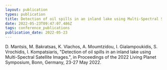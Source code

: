 ```yaml
---
layout: publication
types: publication
title: Detection of oil spills in an inland lake using Multi-Spectral Satellite Images
date: 2022-05-23T09:47:07.486Z
tags: conference_publications
publication_date: 2022-05-23
---
```

<!--StartFragment-->

D. Mantsis, M. Bakratsas, K. Vlachos, A. Moumtzidou, I. Gialampoukidis, S. Vrochidis, I. Kompatsiaris, "Detection of oil spills in an inland lake using Multi-Spectral Satellite Images.", in Proceedings of the 2022 Living Planet Symposium, Bonn, Germany, 23-27 May 2022.

<!--EndFragment-->